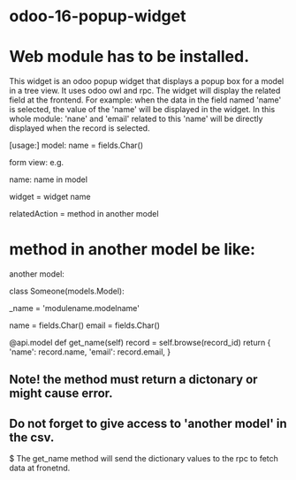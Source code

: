 # odoo-16-popup-widget 
# Web module has to be installed.
This widget is an odoo popup widget that displays a popup box for a model in a tree view. It uses odoo owl and rpc. 
The widget will display the related field at the frontend. 
For example: when the data in the field named 'name' is selected, the value of the 'name' will be displayed in the widget. 
In this whole module:
'nane' and 'email' related to this 'name' will be directly displayed when the record is selected. 

[usage:] 
model:
name = fields.Char()


form view:
<field name="name" widget="popup_widget" relatedModel="modulename.modelname" relatedAction="method_in_python"/>
e.g. 
<field name="name" widget="z_popup.student" relatedAction="get_name"/>

name: name in model

widget = widget name

relatedAction = method in another model

# method in another model be like:
another model:

class Someone(models.Model):

  _name = 'modulename.modelname'
  
  name = fields.Char()
  email = fields.Char()

@api.model
def get_name(self)
  record = self.browse(record_id)
    return {
      'name': record.name, 
      'email': record.email,
   }

## Note! the method must return a dictonary or might cause error.
## Do not forget to give access to 'another model' in the csv.
$ The get_name method will send the dictionary values to the rpc to fetch data at fronetnd.
